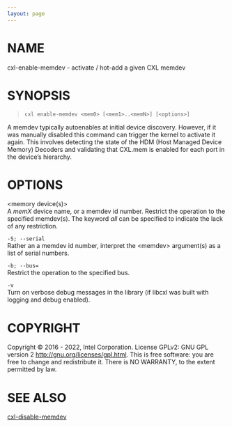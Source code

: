 ```yaml
---
layout: page
---
```


# NAME

cxl-enable-memdev - activate / hot-add a given CXL memdev

# SYNOPSIS

>     cxl enable-memdev <mem0> [<mem1>..<memN>] [<options>]

A memdev typically autoenables at initial device discovery. However, if
it was manually disabled this command can trigger the kernel to activate
it again. This involves detecting the state of the HDM (Host Managed
Device Memory) Decoders and validating that CXL.mem is enabled for each
port in the device’s hierarchy.

# OPTIONS

\<memory device(s)\>  
A *memX* device name, or a memdev id number. Restrict the operation to
the specified memdev(s). The keyword *all* can be specified to indicate
the lack of any restriction.

`-S; --serial`  
Rather an a memdev id number, interpret the \<memdev\> argument(s) as a
list of serial numbers.

<!-- -->

`-b; --bus=`  
Restrict the operation to the specified bus.

`-v`  
Turn on verbose debug messages in the library (if libcxl was built with
logging and debug enabled).

# COPYRIGHT

Copyright © 2016 - 2022, Intel Corporation. License GPLv2: GNU GPL
version 2 <http://gnu.org/licenses/gpl.html>. This is free software: you
are free to change and redistribute it. There is NO WARRANTY, to the
extent permitted by law.

# SEE ALSO

[cxl-disable-memdev](cxl-disable-memdev)
